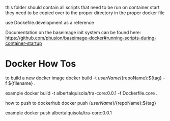 this folder should contain all scripts that need to be run on container start
they need to be copied over to the proper directory in the proper docker file

use Dockefile.development as a reference

Documentation on the baseimage init system can be found here:
https://github.com/phusion/baseimage-docker#running-scripts-during-container-startup

# Docker How Tos

to build a new docker image
docker build -t ${userName}/${repoName}:${tag} -f ${filename} .

example
docker build -t albertalquisola/tra-core:0.0.1 -f Dockerfile.core .

how to push to dockerhub
docker push $(userName)/${repoName}:${tag}

example
docker push albertalquisola/tra-core:0.0.1
